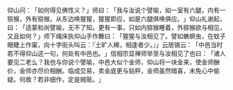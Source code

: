 仰山问：​「如何得见佛性义？​」师曰：​「我与汝说个譬喻，如一室有六腿，内有一猕猴，外有猕猴。从东边唤猩猩，猩猩即应，如是六腿俱唤俱应。​」仰山礼谢起，曰：​「适蒙和尚譬喻，无不了知。更有一事，只如内猕猴睡着，外猕猴欲与相见，又且如何？​」师下绳床执仰山手作舞曰：​「猩猩与汝相见了。譬如蟭螟虫，在蚊子眼睫上作窠，向十字街头叫云：『土旷人稀，相逢者少。』」云居锡云：​「中邑当时若不得仰山这一句，何处有中邑也。​」信相宗显禅师举至与汝相见了也曰：​「诸人要见二老么？我也与你说个譬喻，中邑大似个金师，仰山将一块金来，使金师酬价，金师亦尽价相酬。临成交易，卖金底更与贴秤，金师虽然暗喜，未免心中偷疑。何故？若非细作，定是贼赃。​」